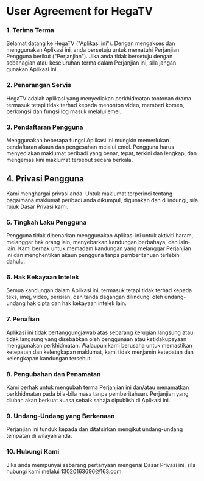 # User Agreement for HegaTV

### 1. Terima Terma

Selamat datang ke HegaTV ("Aplikasi ini"). Dengan mengakses dan menggunakan Aplikasi ini, anda bersetuju untuk mematuhi Perjanjian Pengguna berikut ("Perjanjian"). Jika anda tidak bersetuju dengan sebahagian atau keseluruhan terma dalam Perjanjian ini, sila jangan gunakan Aplikasi ini.

### 2. Penerangan Servis

HegaTV adalah aplikasi yang menyediakan perkhidmatan tontonan drama termasuk tetapi tidak terhad kepada menonton video, memberi komen, berkongsi dan fungsi log masuk melalui emel.

### 3. Pendaftaran Pengguna
Menggunakan beberapa fungsi Aplikasi ini mungkin memerlukan pendaftaran akaun dan pengesahan melalui emel. Pengguna harus menyediakan maklumat peribadi yang benar, tepat, terkini dan lengkap, dan mengemas kini maklumat tersebut secara berkala.

## 4. Privasi Pengguna
Kami menghargai privasi anda. Untuk maklumat terperinci tentang bagaimana maklumat peribadi anda dikumpul, digunakan dan dilindungi, sila rujuk Dasar Privasi kami.

### 5. Tingkah Laku Pengguna
Pengguna tidak dibenarkan menggunakan Aplikasi ini untuk aktiviti haram, melanggar hak orang lain, menyebarkan kandungan berbahaya, dan lain-lain. Kami berhak untuk memadam kandungan yang melanggar Perjanjian ini dan menghentikan akaun pengguna tanpa pemberitahuan terlebih dahulu.

### 6. Hak Kekayaan Intelek
Semua kandungan dalam Aplikasi ini, termasuk tetapi tidak terhad kepada teks, imej, video, perisian, dan tanda dagangan dilindungi oleh undang-undang hak cipta dan hak kekayaan intelek lain.

### 7. Penafian
Aplikasi ini tidak bertanggungjawab atas sebarang kerugian langsung atau tidak langsung yang disebabkan oleh penggunaan atau ketidakupayaan menggunakan perkhidmatan. Walaupun kami berusaha untuk memastikan ketepatan dan kelengkapan maklumat, kami tidak menjamin ketepatan dan kelengkapan kandungan tersebut.

### 8. Pengubahan dan Penamatan
Kami berhak untuk mengubah terma Perjanjian ini dan/atau menamatkan perkhidmatan pada bila-bila masa tanpa pemberitahuan. Perjanjian yang diubah akan berkuat kuasa sebaik sahaja dipublish di Aplikasi ini.

### 9. Undang-Undang yang Berkenaan
Perjanjian ini tunduk kepada dan ditafsirkan mengikut undang-undang tempatan di wilayah anda.

### 10. Hubungi Kami
Jika anda mempunyai sebarang pertanyaan mengenai Dasar Privasi ini, sila hubungi kami melalui 13020163696@163.com.



